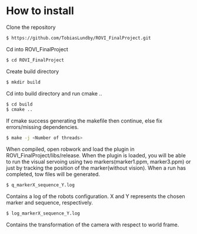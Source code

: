 # How to install

Clone the repository
```sh
$ https://github.com/TobiasLundby/ROVI_FinalProject.git
```
Cd into ROVI_FinalProject
```sh
$ cd ROVI_FinalProject
```
Create build directory
```sh
$ mkdir build
```
Cd into build directory and run cmake ..
```sh
$ cd build
$ cmake ..
```

If cmake success generating the makefile then continue, else fix errors/missing dependencies.
```sh
$ make -j <Number of threads>
```

When compiled, open robwork and load the plugin in ROVI_FinalProject/libs/release.
When the plugin is loaded, you will be able to run the visual servoing using two markers(marker1.ppm, marker3.ppm) or just by tracking the position of the marker(without vision). When a run has completed, tow files will be generated. 

```sh
$ q_markerX_sequence_Y.log
```
Contains a log of the robots configuration. X and Y represents the chosen marker and sequence, respectively.
```sh
$ log_markerX_sequence_Y.log
```
Contains the transformation of the camera with respect to world frame.
